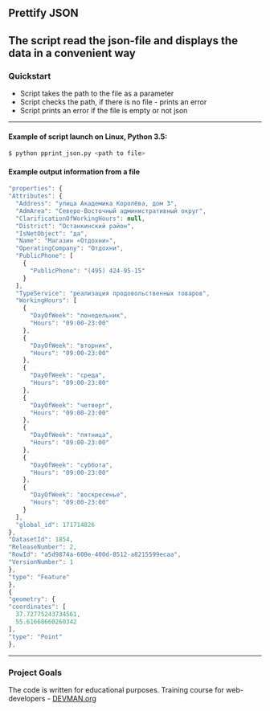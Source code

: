 ## Prettify JSON

The script read the json-file and displays the data in a convenient way
---
### Quickstart

+ Script takes the path to the file as a parameter
+ Script checks the path, if there is no file - prints an error
+ Script prints an error if the file is empty or not json
---


#### Example of script launch on Linux, Python 3.5:

```bash
$ python pprint_json.py <path to file>

```
#### Example output information from a file

```javascript
"properties": {
"Attributes": {
  "Address": "улица Академика Королёва, дом 3",
  "AdmArea": "Северо-Восточный административный округ",
  "ClarificationOfWorkingHours": null,
  "District": "Останкинский район",
  "IsNetObject": "да",
  "Name": "Магазин «Отдохни»",
  "OperatingCompany": "Отдохни",
  "PublicPhone": [
    {
      "PublicPhone": "(495) 424-95-15"
    }
  ],
  "TypeService": "реализация продовольственных товаров",
  "WorkingHours": [
    {
      "DayOfWeek": "понедельник",
      "Hours": "09:00-23:00"
    },
    {
      "DayOfWeek": "вторник",
      "Hours": "09:00-23:00"
    },
    {
      "DayOfWeek": "среда",
      "Hours": "09:00-23:00"
    },
    {
      "DayOfWeek": "четверг",
      "Hours": "09:00-23:00"
    },
    {
      "DayOfWeek": "пятница",
      "Hours": "09:00-23:00"
    },
    {
      "DayOfWeek": "суббота",
      "Hours": "09:00-23:00"
    },
    {
      "DayOfWeek": "воскресенье",
      "Hours": "09:00-23:00"
    }
  ],
  "global_id": 171714826
},
"DatasetId": 1854,
"ReleaseNumber": 2,
"RowId": "a5d9874a-600e-400d-8512-a8215599ecaa",
"VersionNumber": 1
},
"type": "Feature"
},
{
"geometry": {
"coordinates": [
  37.72775243734561,
  55.61668660260342
],
"type": "Point"
},

```

---
### Project Goals

The code is written for educational purposes. Training course for web-developers - [DEVMAN.org](https://devman.org)
